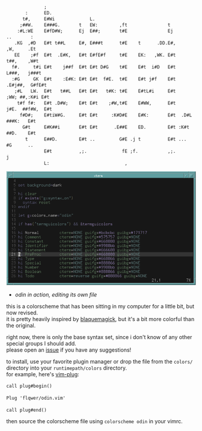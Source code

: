```
              ;                                                                     
       :      ED.                                                                   
      t#,     E#Wi             L.                                                   
     ;##W.    E###G.       t   EW:        ,ft               t                       
    :#L:WE    E#fD#W;      Ej  E##;       t#E               Ej            ..       :
   .KG  ,#D   E#t t##L     E#, E###t      t#E    t      .DD.E#,          ,W,     .Et
   EE    ;#f  E#t  .E#K,   E#t E#fE#f     t#E    EK:   ,WK. E#t         t##,    ,W#t
  f#.     t#i E#t    j##f  E#t E#t D#G    t#E    E#t  i#D   E#t        L###,   j###t
  :#G     GK  E#t    :E#K: E#t E#t  f#E.  t#E    E#t j#f    E#t      .E#j##,  G#fE#t
   ;#L   LW.  E#t   t##L   E#t E#t   t#K: t#E    E#tL#i     E#t     ;WW; ##,:K#i E#t
    t#f f#:   E#t .D#W;    E#t E#t    ;#W,t#E    E#WW,      E#t    j#E.  ##f#W,  E#t
     f#D#;    E#tiW#G.     E#t E#t     :K#D#E    E#K:       E#t  .D#L    ###K:   E#t
      G#t     E#K##i       E#t E#t      .E##E    ED.        E#t :K#t     ##D.    E#t
       t      E##D.        E#t ..         G#E .j t          E#t ...      #G      .. 
              E#t          ,;.             fE ;f.           ,;.          j          
              L:                            ,                                       
```

![screenshot](assets/scr.png)
- *odin in action, editing its own file*

this is a colorscheme that has been sitting in my computer for a little bit, but now revised.<br>
it is pretty heavily inspired by [blaquemagick](https://github.com/xero/blaquemagick.vim), but it's a bit more colorful than the original.

right now, there is only the base syntax set, since i don't know of any other special groups I should add.<br>
please open an [issue](https://github.com/flqwer/odin.vim/issues) if you have any suggestions!

to install, use your favorite plugin manager or drop the file from the `colors/` directory into your `runtimepath/colors` directory.<br>
for example, here's [vim-plug](https://github.com/junegunn/vim-plug):

```vim
call plug#begin()

Plug 'flqwer/odin.vim'

call plug#end()
```

then source the colorscheme file using `colorscheme odin` in your vimrc.
